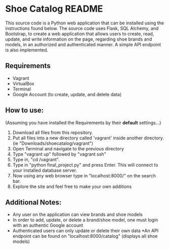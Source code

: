 # Shoe Catalog README
This source code is a Python web application that can be installed using the instructions found below. The source code uses Flask, SQL Alchemy, and Bootstrap, to create a web application that allows users to create, read, update, and write information on the page, regarding shoe brands and models, in an authorized and authenticated manner. A simple API endpoint is also implemented.

## Requirements
* Vagrant
* VirtualBox
* Terminal
* Google Account (to create, update, and delete data) 

## How to use:
(Assuming you have installed the Requirements by their **default** settings...)
1. Download all files from this repository.
2. Put all files into a new directory called 'vagrant' inside another directory. (ie "Downloads/shoecatalog/vagrant")
4. Open Terminal and navigate to the previous directory
5. Type "vagrant up" followed by "vagrant ssh"
7. Type in, "cd /vagrant".
8. Type in "python final_project.py" and press Enter. This will connect to your installed database server.
9. Now using any web browser type in "localhost:8000/" on the search bar.
10. Explore the site and feel free to make your own additions

## Additional Notes:
* Any user on the application can view brands and shoe models
* In order to add, update, or delete a brand/shoe model, one must login with an authentic Google account
* Authenticated users can only update or delete their own data
*An API endpoint can be found on "localhost:8000/catalog" (displays all shoe models)
